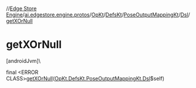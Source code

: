 //[Edge Store Engine](../../../../../../index.md)/[ai.edgestore.engine.protos](../../../../index.md)/[OpKt](../../../index.md)/[DefsKt](../../index.md)/[PoseOutputMappingKt](../index.md)/[Dsl](index.md)/[getXOrNull](get-x-or-null.md)

# getXOrNull

[androidJvm]\

final &lt;ERROR CLASS&gt;[getXOrNull](get-x-or-null.md)([OpKt.DefsKt.PoseOutputMappingKt.Dsl](index.md)$self)
